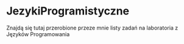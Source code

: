 # JezykiProgramistyczne
Znajdą się tutaj przerobione przeze mnie listy zadań na laboratoria z Języków Programowania
